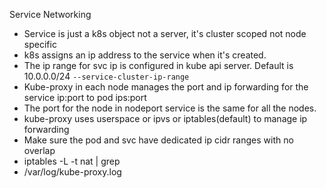 Service Networking

- Service is just a k8s object not a server, it's cluster scoped not node specific
- k8s assigns an ip address to the service when it's created.
- The ip range for svc ip is configured in kube api server. Default is 10.0.0.0/24 `--service-cluster-ip-range`
- Kube-proxy in each node manages the port and ip forwarding for the service ip:port to pod ips:port
- The port for the node in  nodeport service is the same for all the nodes.
- kube-proxy uses userspace or ipvs or iptables(default) to manage ip forwarding
- Make sure the pod and svc have dedicated ip cidr ranges with no overlap
- iptables -L -t nat | grep <svc-name>
- /var/log/kube-proxy.log 